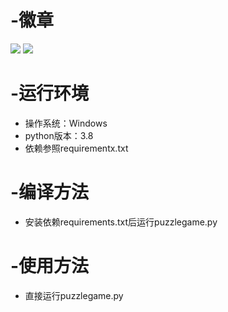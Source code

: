 # -徽章
![](https://img.shields.io/badge/{language}-{python}-{yellowgreen}.svg)
![](https://img.shields.io/badge/{build}-{passed}-{yellowgreen}.svg)

# -运行环境
- 操作系统：Windows
- python版本：3.8
- 依赖参照requirementx.txt

# -编译方法
- 安装依赖requirements.txt后运行puzzlegame.py

# -使用方法
- 直接运行puzzlegame.py
